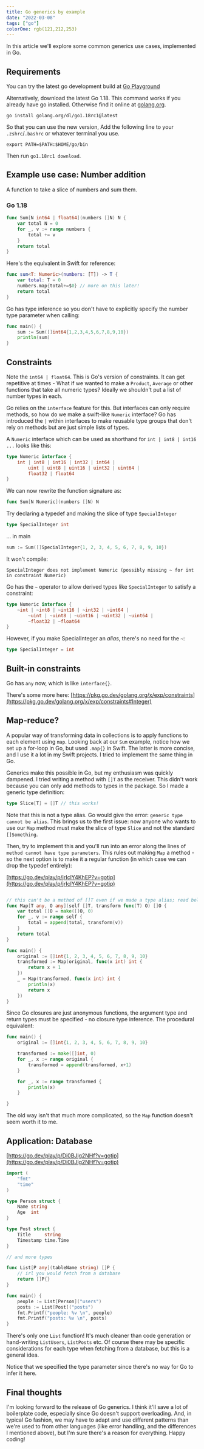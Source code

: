 ```yaml
---
title: Go generics by example
date: "2022-03-08"
tags: ["go"]
colorOne: rgb(121,212,253)
---
```


In this article we'll explore some common generics use cases, implemented in Go.

## Requirements

You can try the latest go development build at [Go Playground](https://go.dev/play/?v=gotip)

Alternatively, download the latest Go 1.18. This command works if you already have go installed. Otherwise find it online at [golang.org](https://golang.org). 

```
go install golang.org/dl/go1.18rc1@latest
```

So that you can use the new version, Add the following line to your `.zshrc`/`.bashrc` or whatever terminal you use. 
```
export PATH=$PATH:$HOME/go/bin
```

Then run `go1.18rc1 download`.

## Example use case: Number addition

A function to take a slice of numbers and sum them.

### Go 1.18

```go
func Sum[N int64 | float64](numbers []N) N {
    var total N = 0
    for _, v := range numbers {
        total += v
    }
    return total
}
```

Here's the equivalent in Swift for reference:
```swift
func sum<T: Numeric>(numbers: [T]) -> T {
    var total: T = 0
    numbers.map{total+=$0} // more on this later!
    return total
}
```

Go has type inference so you don't have to explicitly specify the number type parameter when calling:
```go
func main() {
    sum := Sum([]int64{1,2,3,4,5,6,7,8,9,10})
    println(sum)
}
```

## Constraints

Note the `int64 | float64`. This is Go's version of constraints. It can get repetitive at times -  What if we wanted to make a `Product`, `Average` or other functions that take all numeric types? Ideally we shouldn't put a list of number types in each. 

Go relies on the `interface` feature for this. But interfaces can only require methods, so how do we make a swift-like `Numeric` interface? Go has introduced the `|` within interfaces to make reusable type groups that don't rely on methods but are just simple lists of types. 

A `Numeric` interface which can be used as shorthand for `int | int8 | int16 ...` looks like this:

```go
type Numeric interface {
	int | int8 | int16 | int32 | int64 |
		uint | uint8 | uint16 | uint32 | uint64 |
		float32 | float64
}
```

We can now rewrite the function signature as:
```go
func Sum[N Numeric](numbers []N) N
```

Try declaring a typedef and making the slice of type `SpecialInteger`

```go
type SpecialInteger int
```
... in main
```go
sum := Sum([]SpecialInteger{1, 2, 3, 4, 5, 6, 7, 8, 9, 10})
```

It won't compile:

```
SpecialInteger does not implement Numeric (possibly missing ~ for int in constraint Numeric)
```

 Go has the `~` operator to allow derived types like `SpecialInteger` to satisfy a constraint:

```go
type Numeric interface {
	~int | ~int8 | ~int16 | ~int32 | ~int64 |
		~uint | ~uint8 | ~uint16 | ~uint32 | ~uint64 |
		~float32 | ~float64
}
```

However, if you make SpecialInteger an *alias*, there's no need for the `~`:

```go
type SpecialInteger = int
```

## Built-in constraints

Go has `any` now, which is like `interface{}`.

There's some more here: [https://pkg.go.dev/golang.org/x/exp/constraints](https://pkg.go.dev/golang.org/x/exp/constraints#Integer)

## Map-reduce?

A popular way of transforming data in collections is to apply functions to each element using `map`. Looking back at our `Sum` example, notice how we set up a for-loop in Go, but used `.map{}` in Swift. The latter is more concise, and I use it a lot in my Swift projects. I tried to implement the same thing in Go.

Generics make this possible in Go, but my enthusiasm was quickly dampened. I tried writing a method with `[]T` as the receiver. This didn't work because you can only add methods to types in the package. So I made a generic type definition:

```go
type Slice[T] = []T // this works!
```

Note that this is not a type alias. Go would give the error: `generic type cannot be alias`. This brings us to the first issue: now anyone who wants to use our `Map` method must make the slice of type `Slice` and not the standard `[]Something`. 

Then, try to implement this and you'll run into an error along the lines of `method cannot have type parameters`. This rules out making `Map` a method - so the next option is to make it a regular function (in which case we can drop the typedef entirely):

[https://go.dev/play/p/jrIclY4KhEP?v=gotip](https://go.dev/play/p/jrIclY4KhEP?v=gotip)

```go

// this can't be a method of []T even if we made a type alias; read below
func Map[T any, O any](self []T, transform func(T) O) []O {
	var total []O = make([]O, 0)
	for _, v := range self {
		total = append(total, transform(v))
	}
	return total
}

func main() {
	original := []int{1, 2, 3, 4, 5, 6, 7, 8, 9, 10}
	transformed := Map(original, func(x int) int {
		return x + 1
	})
	_ = Map(transformed, func(x int) int {
		println(x)
		return x
	})
}

```

Since Go closures are just anonymous functions, the argument type and return types must be specified - no closure type inference. The procedural equivalent:

```go
func main() {
	original := []int{1, 2, 3, 4, 5, 6, 7, 8, 9, 10}

    transformed := make([]int, 0)
	for _, x := range original {
        transformed = append(transformed, x+1)
    }

    for _, x := range transformed {
        println(x)
    }

}
```

The old way isn't that much more complicated, so the `Map` function doesn't seem worth it to me. 

## Application: Database
[https://go.dev/play/p/Di0BJlg2NHf?v=gotip](https://go.dev/play/p/Di0BJlg2NHf?v=gotip)

```go
import (
	"fmt"
	"time"
)

type Person struct {
	Name string
	Age  int
}

type Post struct {
	Title     string
	Timestamp time.Time
}

// and more types

func List[P any](tableName string) []P {
	// irl you would fetch from a database
	return []P{}
}

func main() {
	people := List[Person]("users")
    posts := List[Post]("posts")
	fmt.Printf("people: %v \n", people)
    fmt.Printf("posts: %v \n", posts)
}
```

There's only one `List` function! It's much cleaner than code generation or hand-writing `ListUsers`, `ListPosts` etc. Of course there may be specific considerations for each type when fetching from a database, but this is a general idea. 

Notice that we specified the type parameter since there's no way for Go to infer it here. 


## Final thoughts

I'm looking forward to the release of Go generics. I think it'll save a lot of boilerplate code, especially since Go doesn't support overloading. And, in typical Go fashion, we may have to adapt and use different patterns than we're used to from other languages (like error handling, and the differences I mentioned above), but I'm sure there's a reason for everything. Happy coding!